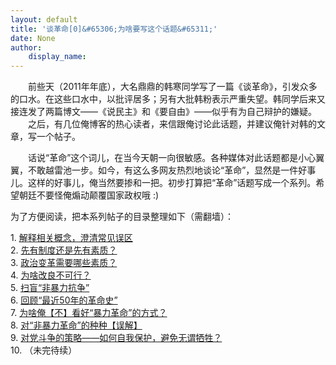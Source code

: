 ```yaml
---
layout: default
title: '谈革命[0]&#65306;为啥要写这个话题&#65311;'
date: None
author:
    display_name: 
---
```


　　前些天（2011年年底），大名鼎鼎的韩寒同学写了一篇《谈革命》，引发众多的口水。在这些口水中，以批评居多；另有大批韩粉表示严重失望。韩同学后来又接连发了两篇博文——《说民主》和《要自由》——似乎有为自己辩护的嫌疑。 　　之后，有几位俺博客的热心读者，来信跟俺讨论此话题，并建议俺针对韩的文章，写一个帖子。

　　话说“革命”这个词儿，在当今天朝一向很敏感。各种媒体对此话题都是小心翼翼，不敢越雷池一步。如今，有这么多网友热烈地谈论“革命”，显然是一件好事儿。这样的好事儿，俺当然要掺和一把。初步打算把“革命”话题写成一个系列。希望朝廷不要怪俺煽动颠覆国家政权哦 :)

为了方便阅读，把本系列帖子的目录整理如下（需翻墙）：

  
1\. [解释相关概念，澄清常见误区](http://program-think.blogspot.com/2011/12/revolution-1.html)  
2\. [先有制度还是先有素质？](http://program-think.blogspot.com/2012/01/revolution-2.html)  
3\. [政治变革需要哪些素质？](http://program-think.blogspot.com/2012/04/revolution-3.html)  
4\. [为啥改良不可行？](http://program-think.blogspot.com/2012/05/revolution-4.html)  
5\. [扫盲“非暴力抗争”](http://program-think.blogspot.com/2012/08/revolution-5.html)  
6\. [回顾“最近50年的革命史”](http://program-think.blogspot.com/2012/08/revolution-6.html)  
7\. [为啥俺【不】看好“暴力革命”的方式？](http://program-think.blogspot.com/2014/03/revolution-7.html)  
8\. [对“非暴力革命”的种种【误解】](http://program-think.blogspot.com/2014/10/revolution-8.html)  
9\. [对党斗争的策略——如何自我保护，避免无谓牺牲？](http://program-think.blogspot.com/2014/12/revolution-9.html)  
10\. （未完待续）

